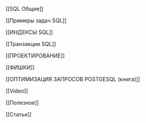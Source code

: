   

  

[[SQL Общие]]

[[Примеры задач SQL]]

[[ИНДЕКСЫ SQL]]

[[Транзакции SQL]]

[[ПРОЕКТИРОВАНИЕ]]

[[ФИШКИ]]

[[ОПТИМИЗАЦИЯ ЗАПРОСОВ POSTGESQL (книга)]]

[[Video]]

[[Полезное]]

[[Статьи]]